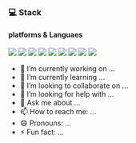 
<h3> 💻 Stack </h3>
<h4> platforms & Languaes </h4>

<img src="https://img.shields.io/badge/Python-3776AB?style=flat&logo=python&logoColor=white"/> <img src="https://img.shields.io/badge/C-A8B9CC?style=flat&logo=C&logoColor=white"/>
<img src="https://img.shields.io/badge/C++-00599C?style=flat&logo=cplusplus&logoColor=white"/>
<img src="https://img.shields.io/badge/Java-007396?style=flat&logo=OpenJDK&logoColor=white"/>
<img src="https://img.shields.io/badge/JavaScript-F7DF1E?style=flat&logo=javascript&logoColor=black">
<img src="https://img.shields.io/badge/React-61DAFB?style=flat&logo=react&logoColor=black">
<img src="https://img.shields.io/badge/HTML-E34F26?style=flat&logo=html5&logoColor=white">
<img src="https://img.shields.io/badge/CSS-1572B6?style=flat&logo=css3&logoColor=white">
<img src="https://img.shields.io/badge/Android-3DDC84?style=flat&logo=Android&logoColor=white">




- 🔭 I’m currently working on ...
- 🌱 I’m currently learning ...
- 👯 I’m looking to collaborate on ...
- 🤔 I’m looking for help with ...
- 💬 Ask me about ...
- 📫 How to reach me: ...
- 😄 Pronouns: ...
- ⚡ Fun fact: ...
